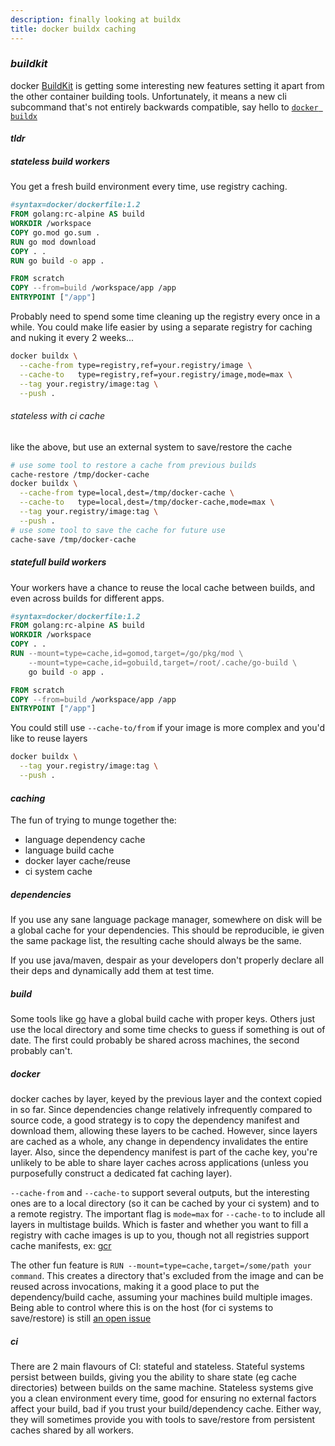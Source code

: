 ```yaml
---
description: finally looking at buildx
title: docker buildx caching
---
```


### _buildkit_

docker [BuildKit](https://docs.docker.com/develop/develop-images/build_enhancements/)
is getting some interesting new features
setting it apart from the other container building tools.
Unfortunately, it means a new cli subcommand that's not entirely backwards compatible,
say hello to [`docker buildx`](https://github.com/docker/buildx)

#### _tldr_

##### _stateless_ build workers

You get a fresh build environment every time, use registry caching.

```Dockerfile
#syntax=docker/dockerfile:1.2
FROM golang:rc-alpine AS build
WORKDIR /workspace
COPY go.mod go.sum .
RUN go mod download
COPY . .
RUN go build -o app .

FROM scratch
COPY --from=build /workspace/app /app
ENTRYPOINT ["/app"]
```

Probably need to spend some time cleaning up the registry every once in a while.
You could make life easier by using a separate registry for caching
and nuking it every 2 weeks...

```sh
docker buildx \
  --cache-from type=registry,ref=your.registry/image \
  --cache-to   type=registry,ref=your.registry/image,mode=max \
  --tag your.registry/image:tag \
  --push .
```

###### _stateless_ with ci cache

like the above, but use an external system to save/restore the cache

```sh
# use some tool to restore a cache from previous builds
cache-restore /tmp/docker-cache
docker buildx \
  --cache-from type=local,dest=/tmp/docker-cache \
  --cache-to   type=local,dest=/tmp/docker-cache,mode=max \
  --tag your.registry/image:tag \
  --push .
# use some tool to save the cache for future use
cache-save /tmp/docker-cache
```

##### _statefull_ build workers

Your workers have a chance to reuse the local cache between builds,
and even across builds for different apps.

```Dockerfile
#syntax=docker/dockerfile:1.2
FROM golang:rc-alpine AS build
WORKDIR /workspace
COPY . .
RUN --mount=type=cache,id=gomod,target=/go/pkg/mod \
    --mount=type=cache,id=gobuild,target=/root/.cache/go-build \
    go build -o app .

FROM scratch
COPY --from=build /workspace/app /app
ENTRYPOINT ["/app"]
```

You could still use `--cache-to/from` if your image is more complex
and you'd like to reuse layers

```sh
docker buildx \
  --tag your.registry/image:tag \
  --push .
```

#### _caching_

The fun of trying to munge together the:

- language dependency cache
- language build cache
- docker layer cache/reuse
- ci system cache

##### _dependencies_

If you use any sane language package manager,
somewhere on disk will be a global cache for your dependencies.
This should be reproducible, ie given the same package list,
the resulting cache should always be the same.

If you use java/maven, despair as your developers don't properly declare all their deps
and dynamically add them at test time.

##### _build_

Some tools like [go](https://golang.org/cmd/go/#hdr-Build_and_test_caching)
have a global build cache with proper keys.
Others just use the local directory
and some time checks to guess if something is out of date.
The first could probably be shared across machines, the second probably can't.

##### _docker_

docker caches by layer, keyed by the previous layer and the context copied in so far.
Since dependencies change relatively infrequently compared to source code,
a good strategy is to copy the dependency manifest and download them,
allowing these layers to be cached.
However, since layers are cached as a whole,
any change in dependency invalidates the entire layer.
Also, since the dependency manifest is part of the cache key,
you're unlikely to be able to share layer caches across applications
(unless you purposefully construct a dedicated fat caching layer).

`--cache-from` and `--cache-to` support several outputs,
but the interesting ones are to a local directory
(so it can be cached by your ci system)
and to a remote registry.
The important flag is `mode=max` for `--cache-to` to include all layers in multistage builds.
Which is faster and whether you want to fill a registry with cache images
is up to you, though not all registries support cache manifests,
ex: [gcr](https://github.com/moby/buildkit/issues/1143)

The other fun feature is `RUN --mount=type=cache,target=/some/path your command`.
This creates a directory that's excluded from the image
and can be reused across invocations, making it a good place to put the
dependency/build cache, assuming your machines build multiple images.
Being able to control where this is on the host
(for ci systems to save/restore)
is still [an open issue](https://github.com/moby/buildkit/issues/1512)

##### _ci_

There are 2 main flavours of CI: stateful and stateless.
Stateful systems persist between builds, giving you the ability to share state
(eg cache directories) between builds on the same machine.
Stateless systems give you a clean environment every time,
good for ensuring no external factors affect your build,
bad if you trust your build/dependency cache.
Either way, they will sometimes provide you with tools to save/restore
from persistent caches shared by all workers.
